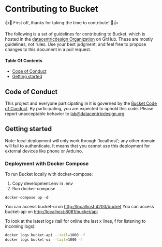# Contributing to Bucket

👍🎉 First off, thanks for taking the time to contribute! 🎉👍

The following is a set of guidelines for contributing to Bucket, which is hosted in the [datacentricdesign Organization](https://github.com/datacentricdesign) on GitHub. These are mostly guidelines, not rules. Use your best judgment, and feel free to propose changes to this document in a pull request.

#### Table Of Contents

* [Code of Conduct](#code-of-conduct)
* [Getting started](#getting-started)

## Code of Conduct

This project and everyone participating in it is governed by the [Bucket Code of Conduct](CODE_OF_CONDUCT.md). By participating, you are expected to uphold this code. Please report unacceptable behavior to [lab@datacentricdesign.org](mailto:lab@datacentricdesign.org).

## Getting started

Note: local deployment will only work through 'localhost'; any other domain will fail to authenticate.
It means that you cannot use this deployment for external devices like phone or Arduino.

### Deployment with Docker Compose

To run Bucket locally with docker-compose:

1. Copy development.env in .env
2. Run docker-compose

```
docker-compose up -d
```

You can access bucket-ui on [http://localhost:4200/bucket](http://localhost:4200/bucket)
You can access bucket-api on [http://localhost:8081/bucket/api](http://localhost:8081/bucket/api)

To look at the latest logs (tail for online the last x lines, f for listening to incoming logs):

```sh
docker logs bucket-api --tail=1000 -f
docker logs bucket-ui --tail=1000 -f
```
